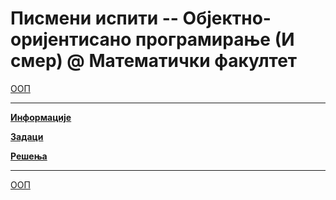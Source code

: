 # Писмени испити -- Објектно-оријентисано програмирање (И смер) @ Математички факултет

[ООП](../README.md)

---

**[Информације](info/README.md)**

**[Задаци](zadaci/README.md)**

**[Решења](resenja/README.md)**

---

[ООП](../README.md)
